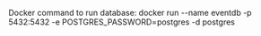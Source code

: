 Docker command to run database: docker run --name eventdb -p 5432:5432 -e POSTGRES_PASSWORD=postgres -d postgres